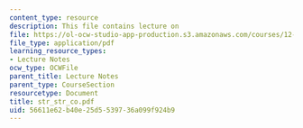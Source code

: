 ```yaml
---
content_type: resource
description: This file contains lecture on
file: https://ol-ocw-studio-app-production.s3.amazonaws.com/courses/12-524-mechanical-properties-of-rocks-fall-2005/56611e62b40e25d5539736a099f924b9_str_str_co.pdf
file_type: application/pdf
learning_resource_types:
- Lecture Notes
ocw_type: OCWFile
parent_title: Lecture Notes
parent_type: CourseSection
resourcetype: Document
title: str_str_co.pdf
uid: 56611e62-b40e-25d5-5397-36a099f924b9
---
```

